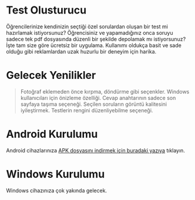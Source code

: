 # Test Olusturucu

Öğrencilerinize kendinizin seçtiği özel sorulardan oluşan bir test mi hazırlamak istiyorsunuz? Öğrencisiniz ve yapamadığınız onca soruyu sadece tek pdf dosyasında düzenli bir şekilde depolamak mı istiyorsunuz? İşte tam size göre ücretsiz bir uygulama. Kullanımı oldukça basit ve sade olduğu gibi reklamlardan uzak huzurlu bir deneyim için harika. 

# Gelecek Yenilikler
 > Fotoğraf eklemeden önce kırpma, döndürme gibi seçenkler.
 > Windows kullanıcıları için önizleme özelliği.
 > Cevap anahtarının sadece son sayfaya taşıma seçeneği.
 > Seçilen soruların görüntü kalitesini iyileştirmek.
 > Testlerin rengini düzenliyebilme seçeneği.

# Android Kurulumu
 Android cihazlarınıza [APK dosyasını indirmek için buradaki yazıya](https://github.com/ynskhrmn0/test_olusturucu/releases/download/Android/test_olusturucu.apk) tıklayın.
 
# Windows Kurulumu
Windows cihazınıza çok yakında gelecek.